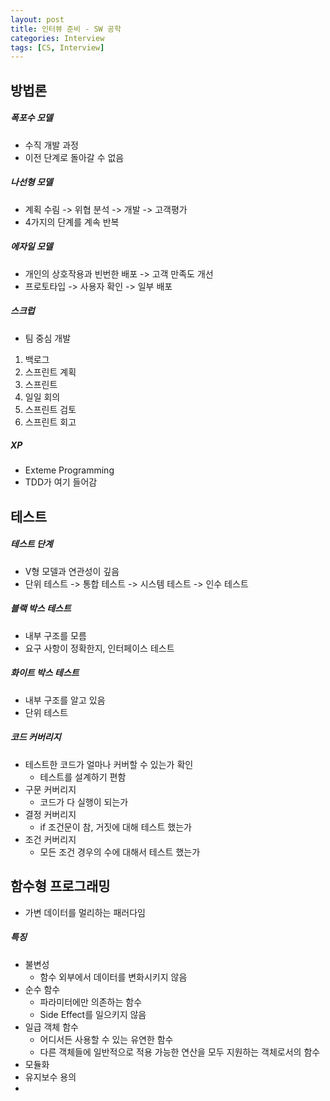 ```yaml
---
layout: post
title: 인터뷰 준비 - SW 공학
categories: Interview
tags: [CS, Interview]
---
```


## 방법론

##### 폭포수 모델

- 수직 개발 과정
- 이전 단계로 돌아갈 수 없음

##### 나선형 모델

- 계획 수림 -> 위협 분석 -> 개발 -> 고객평가
- 4가지의 단계를 계속 반복

##### 에자일 모델

- 개인의 상호작용과 빈번한 배포 -> 고객 만족도 개선
- 프로토타입 -> 사용자 확인 -> 일부 배포

##### 스크럽

- 팀 중심 개발

1. 백로그
2. 스프린트 계획
3. 스프린트
4. 일일 회의
5. 스프린트 검토
6. 스프린트 회고

##### XP

- Exteme Programming
- TDD가 여기 들어감

## 테스트

##### 테스트 단계

- V형 모델과 연관성이 깊음
- 단위 테스트 -> 통합 테스트 -> 시스템 테스트 -> 인수 테스트

##### 블랙 박스 테스트

- 내부 구조를 모름
- 요구 사항이 정확한지, 인터페이스 테스트

##### 화이트 박스 테스트

- 내부 구조를 알고 있음
- 단위 테스트

##### 코드 커버리지

- 테스트한 코드가 얼마나 커버할 수 있는가 확인
  - 테스트를 설계하기 편함
- 구문 커버리지
  - 코드가 다 실행이 되는가
- 결정 커버리지
  - if 조건문이 참, 거짓에 대해 테스트 했는가
- 조건 커버리지
  - 모든 조건 경우의 수에 대해서 테스트 했는가

## 함수형 프로그래밍

- 가변 데이터를 멀리하는 패러다임

##### 특징

- 불변성
  - 함수 외부에서 데이터를 변화시키지 않음
- 순수 함수
  - 파라미터에만 의존하는 함수
  - Side Effect를 일으키지 않음
- 일급 객체 함수
  - 어디서든 사용할 수 있는 유연한 함수
  - 다른 객체들에 일반적으로 적용 가능한 연산을 모두 지원하는 객체로서의 함수
- 모듈화
- 유지보수 용의
-
